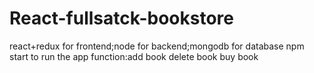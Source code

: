 # React-fullsatck-bookstore
react+redux for frontend;node for backend;mongodb for database
npm start to run the app
function:add book delete book buy book 

